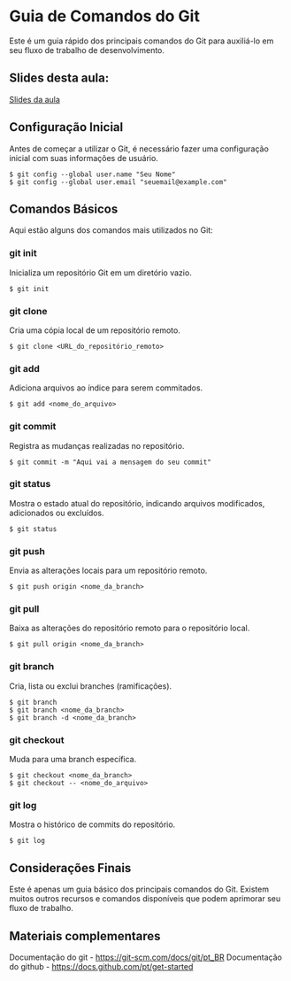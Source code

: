 # Guia de Comandos do Git

Este é um guia rápido dos principais comandos do Git para auxiliá-lo em seu fluxo de trabalho de desenvolvimento.

## Slides desta aula:

[Slides da aula](https://github.com/GabrielaValente/reprograma/blob/main/Slides-Introduction-Git-Github.pdf)

## Configuração Inicial

Antes de começar a utilizar o Git, é necessário fazer uma configuração inicial com suas informações de usuário.

```shell
$ git config --global user.name "Seu Nome"
$ git config --global user.email "seuemail@example.com"
```

## Comandos Básicos

Aqui estão alguns dos comandos mais utilizados no Git:

### git init

Inicializa um repositório Git em um diretório vazio.

```shell
$ git init
```

### git clone

Cria uma cópia local de um repositório remoto.

```shell
$ git clone <URL_do_repositório_remoto>
```

### git add

Adiciona arquivos ao índice para serem commitados.

```shell
$ git add <nome_do_arquivo>
```

### git commit

Registra as mudanças realizadas no repositório.

```shell
$ git commit -m "Aqui vai a mensagem do seu commit"
```

### git status

Mostra o estado atual do repositório, indicando arquivos modificados, adicionados ou excluídos.

```shell
$ git status
```

### git push

Envia as alterações locais para um repositório remoto.

```shell
$ git push origin <nome_da_branch>
```

### git pull

Baixa as alterações do repositório remoto para o repositório local.

```shell
$ git pull origin <nome_da_branch>
```

### git branch

Cria, lista ou exclui branches (ramificações).

```shell
$ git branch
$ git branch <nome_da_branch>
$ git branch -d <nome_da_branch>
```

### git checkout

Muda para uma branch específica.

```shell
$ git checkout <nome_da_branch>
$ git checkout -- <nome_do_arquivo>
```
### git log

Mostra o histórico de commits do repositório.

```shell
$ git log
```

## Considerações Finais

Este é apenas um guia básico dos principais comandos do Git. Existem muitos outros recursos e comandos disponíveis que podem aprimorar seu fluxo de trabalho.


## Materiais complementares

Documentação do git - https://git-scm.com/docs/git/pt_BR
Documentação do github - https://docs.github.com/pt/get-started

